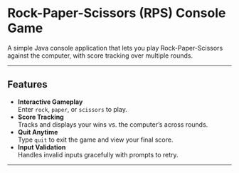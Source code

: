 # Rock-Paper-Scissors (RPS) Console Game

A simple Java console application that lets you play Rock-Paper-Scissors against the computer, with score tracking over multiple rounds.

---

## Features

- **Interactive Gameplay**  
  Enter `rock`, `paper`, or `scissors` to play.  
- **Score Tracking**  
  Tracks and displays your wins vs. the computer’s across rounds.  
- **Quit Anytime**  
  Type `quit` to exit the game and view your final score.  
- **Input Validation**  
  Handles invalid inputs gracefully with prompts to retry.

---
